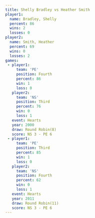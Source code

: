 ```yaml
---
title: Shelly Bradley vs Heather Smith
player1:               
  name: Bradley, Shelly
  percent: 86          
  wins: 2              
  losses: 0            
player2:               
  name: Smith, Heather 
  percent: 69          
  wins: 0              
  losses: 2            
games:
 - player1:          
     team: 'PE'      
     position: Fourth
     percent: 86     
     win: 1          
     loss: 0         
   player2:         
     team: 'NS'     
     position: Third
     percent: 76    
     win: 0         
     loss: 1        
   event: Hearts       
   year: 2000          
   draw: Round Robin(8)
   score: NS 3 - PE 6  
 - player1:         
     team: 'PE'     
     position: Third
     percent: 85    
     win: 1         
     loss: 0        
   player2:          
     team: 'NS'      
     position: Fourth
     percent: 62     
     win: 0          
     loss: 1         
   event: Hearts        
   year: 2011           
   draw: Round Robin(11)
   score: NS 3 - PE 6   
---
```

